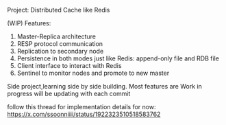 Project: Distributed Cache like Redis

(WIP)
Features:
1. Master-Replica architecture
2. RESP protocol communication
3. Replication to secondary node
4. Persistence in both modes just like Redis: append-only file and RDB file
5. Client interface to interact with Redis
6. Sentinel to monitor nodes and promote to new master

Side project,learning side by side building. Most features are Work in progress will be updating with each commit

follow this thread for implementation details for now:
https://x.com/ssoonniiii/status/1922323510518583762
